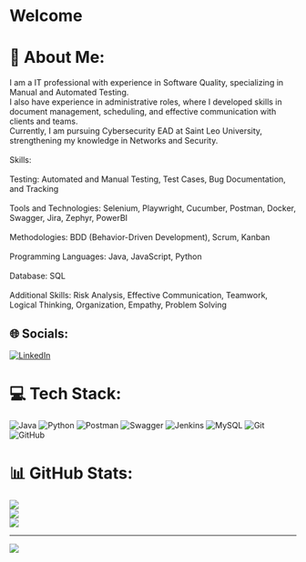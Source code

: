 # Welcome
# 💫 About Me:
I am a IT professional with experience in Software Quality, specializing in Manual and Automated Testing. <br>I also have experience in administrative roles, where I developed skills in document management, scheduling, and effective communication with clients and teams. <br>Currently, I am pursuing Cybersecurity EAD at Saint Leo University, strengthening my knowledge in Networks and Security.<br><br>Skills:<br><br>Testing: Automated and Manual Testing, Test Cases, Bug Documentation, and Tracking<br><br>Tools and Technologies: Selenium, Playwright, Cucumber, Postman, Docker, Swagger, Jira, Zephyr, PowerBI<br><br>Methodologies: BDD (Behavior-Driven Development), Scrum, Kanban<br><br>Programming Languages: Java, JavaScript, Python<br><br>Database: SQL<br><br>Additional Skills: Risk Analysis, Effective Communication, Teamwork, Logical Thinking, Organization, Empathy, Problem Solving <br>


## 🌐 Socials:
[![LinkedIn](https://img.shields.io/badge/LinkedIn-%230077B5.svg?logo=linkedin&logoColor=white)](https://linkedin.com/in/gmapwebdev) 

# 💻 Tech Stack:
![Java](https://img.shields.io/badge/java-%23ED8B00.svg?style=for-the-badge&logo=openjdk&logoColor=white) ![Python](https://img.shields.io/badge/python-3670A0?style=for-the-badge&logo=python&logoColor=ffdd54) ![Postman](https://img.shields.io/badge/Postman-FF6C37?style=for-the-badge&logo=postman&logoColor=white) ![Swagger](https://img.shields.io/badge/-Swagger-%23Clojure?style=for-the-badge&logo=swagger&logoColor=white) ![Jenkins](https://img.shields.io/badge/jenkins-%232C5263.svg?style=for-the-badge&logo=jenkins&logoColor=white) ![MySQL](https://img.shields.io/badge/mysql-4479A1.svg?style=for-the-badge&logo=mysql&logoColor=white) ![Git](https://img.shields.io/badge/git-%23F05033.svg?style=for-the-badge&logo=git&logoColor=white) ![GitHub](https://img.shields.io/badge/github-%23121011.svg?style=for-the-badge&logo=github&logoColor=white)
# 📊 GitHub Stats:
![](https://github-readme-stats.vercel.app/api?username=gmap888&theme=dark&hide_border=false&include_all_commits=false&count_private=false)<br/>
![](https://github-readme-streak-stats.herokuapp.com/?user=gmap888&theme=dark&hide_border=false)<br/>
![](https://github-readme-stats.vercel.app/api/top-langs/?username=gmap888&theme=dark&hide_border=false&include_all_commits=false&count_private=false&layout=compact)

---
[![](https://visitcount.itsvg.in/api?id=gmap888&icon=0&color=0)](https://visitcount.itsvg.in)

<!-- Proudly created with GPRM ( https://gprm.itsvg.in ) -->
